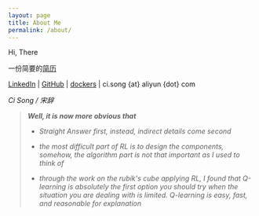 ```yaml
---
layout: page
title: About Me
permalink: /about/
---
```


Hi, There

一份简要的[简历](/cv/cv-modified-chinese.pdf)

[LinkedIn](http://www.linkedin.com/in/abnersoong) \| [GitHub](https://github.com/cinqs) \| [dockers](https://hub.docker.com/u/cinqsoong/) \| ci.song {at} aliyun {dot} com

*Ci Song / 宋辞*

>  ***Well, it is now more obvious that***
>
>  - *Straight Answer first, instead, indirect details come second*
>
>  - *the most difficult part of RL is to design the components, somehow, the algorithm part is not that important as I used to think of*
>
>  - *through the work on the rubik\'s cube applying RL, I found that Q-learning is absolutely the first option you should try when the situation you are dealing with is limited. Q-learning is easy, fast, and reasonable for explanation*

